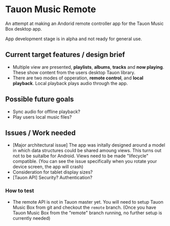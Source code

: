 
# Tauon Music Remote

An attempt at making an Andorid remote controller app for the Tauon Music Box desktop app.

App development stage is in alpha and not ready for general use.

## Current target features / design brief

 - Multiple view are presented, **playlists**, **albums**, **tracks** and **now playing**.
 These show content from the users desktop Tauon library.
 - There are two modes of opperation, **remote control**, and **local playback**. 
 Local playback plays audio through the app.
 
## Possible future goals

 - Sync audio for offline playback?
 - Play users local music files?

## Issues / Work needed

 - [Major architectural issue] The app was initally designed around a model in which data
 structures could be shared amoung views. This turns out not to be suitalbe for Android. Views need to be
 made "lifecycle" compatible. (You can see the issue specifically when you rotate your device screen,
 the app will crash)
 - Consideration for tablet display sizes?
 - [Tauon API] Security? Authentication?
 
 ### How to test
 
  - The remote API is not in Tauon master yet. You will need to setup Tauon Music Box from git and checkout the `remote` branch.
  (Once you have Tauon Music Box from the "remote" branch running, no further setup is currently needed)


